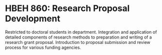 # HBEH 860: Research Proposal Development

Restricted to doctoral students in department. Integration and application of detailed components of research methods to preparation and writing of a research grant proposal. Introduction to proposal submission and review process for various funding agencies.